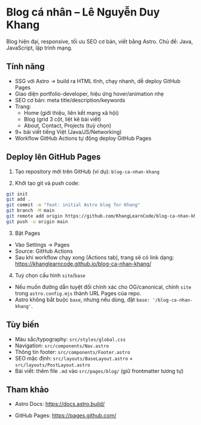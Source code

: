 # Blog cá nhân – Lê Nguyễn Duy Khang 

Blog hiện đại, responsive, tối ưu SEO cơ bản, viết bằng Astro. Chủ đề: Java, JavaScript, lập trình mạng.

## Tính năng
- SSG với Astro → build ra HTML tĩnh, chạy nhanh, dễ deploy GitHub Pages
- Giao diện portfolio-developer, hiệu ứng hover/animation nhẹ
- SEO cơ bản: meta title/description/keywords
- Trang:
  - Home (giới thiệu, liên kết mạng xã hội)
  - Blog (grid 3 cột, liệt kê bài viết)
  - About, Contact, Projects (tuỳ chọn)
- 9+ bài viết tiếng Việt (Java/JS/Networking)
- Workflow GitHub Actions tự động deploy GitHub Pages


## Deploy lên GitHub Pages

1) Tạo repository mới trên GitHub (ví dụ): `blog-ca-nhan-khang`

2) Khởi tạo git và push code:
```bash
git init
git add .
git commit -m "feat: initial Astro blog for Khang"
git branch -M main
git remote add origin https://github.com/KhangLearnCode/blog-ca-nhan-khang.git
git push -u origin main
```

3) Bật Pages
- Vào Settings → Pages
- Source: GitHub Actions
- Sau khi workflow chạy xong (Actions tab), trang sẽ có link dạng:
  https://khanglearncode.github.io/blog-ca-nhan-khang/

4) Tuỳ chọn cấu hình `site`/`base`
- Nếu muốn đường dẫn tuyệt đối chính xác cho OG/canonical, chỉnh `site` trong `astro.config.mjs` thành URL Pages của repo.
- Astro không bắt buộc `base`, nhưng nếu dùng, đặt `base: '/blog-ca-nhan-khang'`.

## Tùy biến
- Màu sắc/typography: `src/styles/global.css`
- Navigation: `src/components/Nav.astro`
- Thông tin footer: `src/components/Footer.astro`
- SEO mặc định: `src/layouts/BaseLayout.astro` + `src/layouts/PostLayout.astro`
- Bài viết: thêm file `.md` vào `src/pages/blog/` (giữ frontmatter tương tự)



## Tham khảo
- Astro Docs: https://docs.astro.build/

- GitHub Pages: https://pages.github.com/

